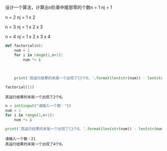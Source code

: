 设计一个算法，计算出n阶乘中尾部零的个数n = 1 
nj = 1

n = 2
nj = 1 x 2

n = 3 
nj = 1 x 2 x 3

n = 4 
nj = 1 x 2 x 3 x 4 

```python
def factorial(n):
    num = 1 
    for i in range(1,n+1):
        num *= i
    
    
    
    print('其运行结果的末尾一个出现了{}个O。'.format(len(str(num)) - len(str(num).strip('0'))))
```


```python
factorial(11)
```

    其运行结果的末尾一个出现了2个O。



```python
n = int(input("请输入一个数："))
num = 1 
for i in range(1,n+1):
    num *= i
    
print('其运行结果的末尾一个出现了{}个O。'.format(len(str(num)) - len(str(num).strip('0'))))

```

    请输入一个数：21
    其运行结果的末尾一个出现了4个O。



```python

```

